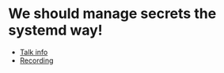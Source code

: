 # We should manage secrets the systemd way!

* [Talk info](https://talks.nixcon.org/nixcon-2022/talk/QEUJH3/)
* [Recording](https://youtu.be/-hsxXBabdX0?t=11482)
